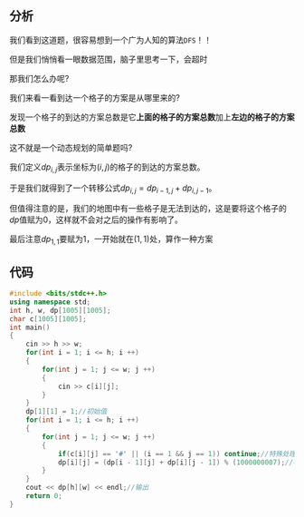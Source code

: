 ## 分析

我们看到这道题，很容易想到一个广为人知的算法`DFS`！！

但是我们悄悄看一眼数据范围，脑子里思考一下，会超时

那我们怎么办呢?

我们来看一看到达一个格子的方案是从哪里来的?

发现一个格子的到达的方案总数是它**上面的格子的方案总数**加上**左边的格子的方案总数**

这不就是一个动态规划的简单题吗?

我们定义$dp_{i,j}$表示坐标为$(i,j)$的格子的到达的方案总数。

于是我们就得到了一个转移公式$dp_{i,j}=dp_{i-1,j}+dp_{i,j-1}$。

但值得注意的是，我们的地图中有一些格子是无法到达的，这是要将这个格子的$dp$值赋为$0$，这样就不会对之后的操作有影响了。

最后注意$dp_{1,1}$要赋为$1$，一开始就在$(1,1)$处，算作一种方案

## 代码
```c++
#include <bits/stdc++.h>
using namespace std;
int h, w, dp[1005][1005];
char c[1005][1005];
int main()
{
    cin >> h >> w;
    for(int i = 1; i <= h; i ++)
    {
        for(int j = 1; j <= w; j ++)
        {
            cin >> c[i][j];
        }
    }
    dp[1][1] = 1;//初始值
    for(int i = 1; i <= h; i ++)
    {
        for(int j = 1; j <= w; j ++)
        {
            if(c[i][j] == '#' || (i == 1 && j == 1)) continue;//特殊处理，在上文中有提到。
            dp[i][j] = (dp[i - 1][j] + dp[i][j - 1]) % (1000000007);//状态转移(记得取模!!)
        }
    }
    cout << dp[h][w] << endl;//输出
    return 0;
}
```